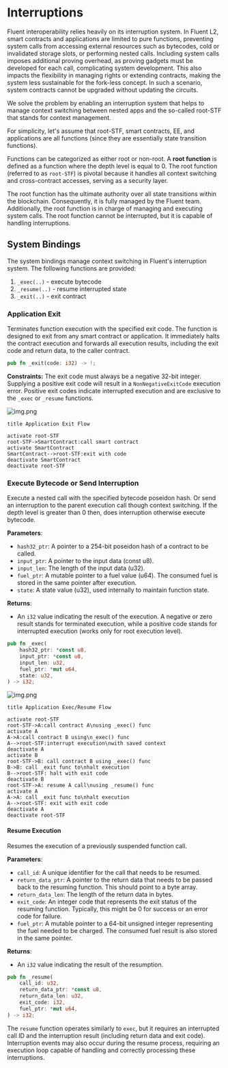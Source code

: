 # Interruptions

Fluent interoperability relies heavily on its interruption system.
In Fluent L2, smart contracts and applications are limited to pure functions,
preventing system calls from accessing external resources such as bytecodes,
cold or invalidated storage slots, or performing nested calls.
Including system calls imposes additional proving overhead, as proving gadgets must be developed for each call,
complicating system development.
This also impacts the flexibility in managing rights or extending contracts,
making the system less sustainable for the fork-less concept.
In such a scenario, system contracts cannot be upgraded without updating the circuits.

We solve the problem
by enabling an interruption system
that helps to manage context switching between nested apps and the so-called root-STF that stands for context management.

For simplicity, let's assume that root-STF, smart contracts, EE, and applications are all functions (since they are essentially state transition functions).

Functions can be categorized as either root or non-root.
A **root function** is defined as a function where the depth level is equal to 0.
The root function (referred to as `root-STF`) is pivotal because it handles all context switching and cross-contract accesses,
serving as a security layer.

The root function has the ultimate authority over all state transitions within the blockchain.
Consequently, it is fully managed by the Fluent team.
Additionally, the root function is in charge of managing and executing system calls.
The root function cannot be interrupted, but it is capable of handling interruptions.

## System Bindings

The system bindings manage context switching in Fluent's interruption system. The following functions are provided:
1. `_exec(..)` - execute bytecode
2. `_resume(..)` - resume interrupted state
3. `_exit(..)` - exit contract

### Application Exit

Terminates function execution with the specified exit code.
The function is designed to exit from any smart contract or application.
It immediately halts the contract execution and forwards all execution results,
including the exit code and return data, to the caller contract.

```rust
pub fn _exit(code: i32) -> !;
```

**Constraints:**
The exit code must always be a negative 32-bit integer.
Supplying a positive exit code will result in a `NonNegativeExitCode` execution error.
Positive exit codes indicate interrupted execution and are exclusive to the `_exec` or `_resume` functions.

![img.png](../../images/exit-flow.png)

```sequence
title Application Exit Flow

activate root-STF
root-STF->SmartContract:call smart contract
activate SmartContract
SmartContract-->root-STF:exit with code
deactivate SmartContract
deactivate root-STF
```

### Execute Bytecode or Send Interruption

Execute a nested call with the specified bytecode poseidon hash.
Or send an interruption to the parent execution call though context switching.
If the depth level is greater than 0 then, does interruption otherwise execute bytecode.

**Parameters**:

- `hash32_ptr`: A pointer to a 254-bit poseidon hash of a contract to be called.
- `input_ptr`: A pointer to the input data (const u8).
- `input_len`: The length of the input data (u32).
- `fuel_ptr`: A mutable pointer to a fuel value (u64). The consumed fuel is stored in the same pointer after execution.
- `state`: A state value (u32), used internally to maintain function state.

**Returns**:

- An `i32` value indicating the result of the execution. A negative or zero result stands for terminated execution,
  while a positive code stands for interrupted execution (works only for root execution level).

```rust
pub fn _exec(
    hash32_ptr: *const u8,
    input_ptr: *const u8,
    input_len: u32,
    fuel_ptr: *mut u64,
    state: u32,
) -> i32;
```

![img.png](../../images/exec-flow.png)

```sequence
title Application Exec/Resume Flow

activate root-STF
root-STF->A:call contract A\nusing _exec() func
activate A
A->A:call contract B using\n_exec() func
A-->root-STF:interrupt execution\nwith saved context
deactivate A
activate B
root-STF->B: call contract B using _exec() func
B->B: call _exit func to\nhalt execution
B-->root-STF: halt with exit code
deactivate B
root-STF->A: resume A call\nusing _resume() func
activate A
A->A: call _exit func to\nhalt execution
A-->root-STF: exit with exit code
deactivate A
deactivate root-STF
```

#### Resume Execution

Resumes the execution of a previously suspended function call.

**Parameters**:

- `call_id`: A unique identifier for the call that needs to be resumed.
- `return_data_ptr`: A pointer to the return data that needs to be passed back to the resuming function. This should
  point to a byte array.
- `return_data_len`: The length of the return data in bytes.
- `exit_code`: An integer code that represents the exit status of the resuming function. Typically, this might be 0 for
  success or an error code for failure.
- `fuel_ptr`: A mutable pointer to a 64-bit unsigned integer representing the fuel needed to be charged. The consumed
  fuel result is also stored in the same pointer.

**Returns**:

- An `i32` value indicating the result of the resumption.

```rust
pub fn _resume(
    call_id: u32,
    return_data_ptr: *const u8,
    return_data_len: u32,
    exit_code: i32,
    fuel_ptr: *mut u64,
) -> i32;
```

The `resume` function operates similarly to `exec`,
but it requires an interrupted call ID and the interruption result (including return data and exit code).
Interruption events may also occur during the resume process,
requiring an execution loop capable of handling and correctly processing these interruptions.